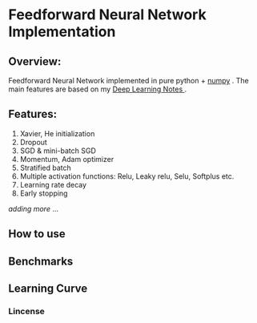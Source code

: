 # Feedforward Neural Network Implementation

## Overview:

Feedforward Neural Network implemented in pure python + [numpy](http://www.numpy.org/) . The main features are based on my [Deep Learning Notes ](https://github.com/massquantity/Deep_Learning_NOTES).



## Features: 

1. Xavier, He initialization
2. Dropout
3. SGD & mini-batch SGD
4. Momentum, Adam optimizer
5. Stratified batch
6. Multiple activation functions: Relu, Leaky relu, Selu, Softplus etc.
7.  Learning rate decay
8. Early stopping

*adding more* ...



## How to use



## Benchmarks



## Learning Curve



### Lincense